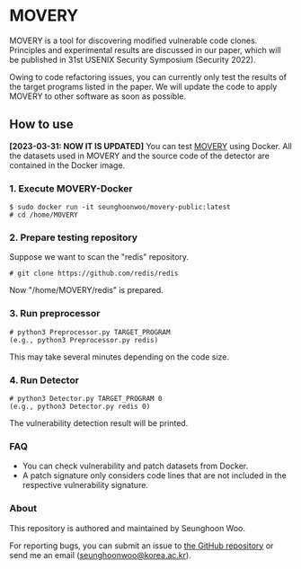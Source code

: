 # MOVERY

MOVERY is a tool for discovering modified vulnerable code clones.
Principles and experimental results are discussed in our paper, which will be published in
31st USENIX Security Symposium (Security 2022).

Owing to code refactoring issues, you can currently only test the results of the target programs listed in the paper. We will update the code to apply MOVERY to other software as soon as possible.

## How to use
**[2023-03-31: NOW IT IS UPDATED]**
You can test [MOVERY](https://hub.docker.com/r/seunghoonwoo/movery-public) using Docker.
All the datasets used in MOVERY and the source code of the detector are contained in the Docker image.

### 1. Execute MOVERY-Docker
```
$ sudo docker run -it seunghoonwoo/movery-public:latest
# cd /home/MOVERY
```

### 2. Prepare testing repository
Suppose we want to scan the "redis" repository.
```
# git clone https://github.com/redis/redis
```
Now "/home/MOVERY/redis" is prepared.

### 3. Run preprocessor
```
# python3 Preprocessor.py TARGET_PROGRAM
(e.g., python3 Preprocessor.py redis)
```
This may take several minutes depending on the code size.

### 4. Run Detector
```
# python3 Detector.py TARGET_PROGRAM 0
(e.g., python3 Detector.py redis 0)
```
The vulnerability detection result will be printed.

### FAQ

- You can check vulnerability and patch datasets from Docker.
- A patch signature only considers code lines that are not included in the respective vulnerability signature. 

### About
This repository is authored and maintained by Seunghoon Woo.

For reporting bugs, you can submit an issue to [the GitHub repository](https://github.com/WOOSEUNGHOON/MOVERY-public) or send me an email (<seunghoonwoo@korea.ac.kr>).
